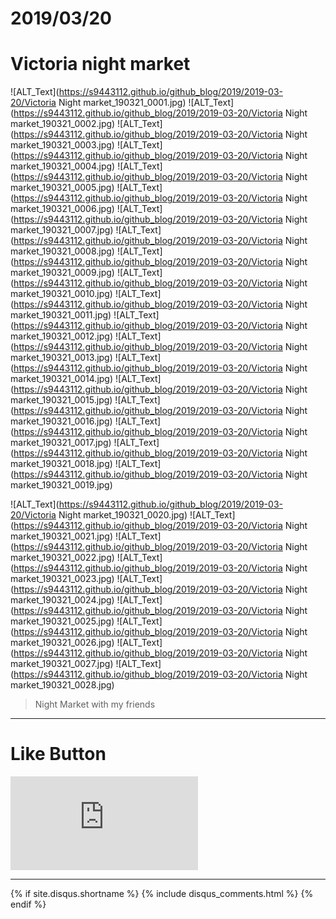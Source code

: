 # 2019/03/20
# Victoria night market


![ALT_Text](https://s9443112.github.io/github_blog/2019/2019-03-20/Victoria Night market_190321_0001.jpg)
![ALT_Text](https://s9443112.github.io/github_blog/2019/2019-03-20/Victoria Night market_190321_0002.jpg)
![ALT_Text](https://s9443112.github.io/github_blog/2019/2019-03-20/Victoria Night market_190321_0003.jpg)
![ALT_Text](https://s9443112.github.io/github_blog/2019/2019-03-20/Victoria Night market_190321_0004.jpg)
![ALT_Text](https://s9443112.github.io/github_blog/2019/2019-03-20/Victoria Night market_190321_0005.jpg)
![ALT_Text](https://s9443112.github.io/github_blog/2019/2019-03-20/Victoria Night market_190321_0006.jpg)
![ALT_Text](https://s9443112.github.io/github_blog/2019/2019-03-20/Victoria Night market_190321_0007.jpg)
![ALT_Text](https://s9443112.github.io/github_blog/2019/2019-03-20/Victoria Night market_190321_0008.jpg)
![ALT_Text](https://s9443112.github.io/github_blog/2019/2019-03-20/Victoria Night market_190321_0009.jpg)
![ALT_Text](https://s9443112.github.io/github_blog/2019/2019-03-20/Victoria Night market_190321_0010.jpg)
![ALT_Text](https://s9443112.github.io/github_blog/2019/2019-03-20/Victoria Night market_190321_0011.jpg)
![ALT_Text](https://s9443112.github.io/github_blog/2019/2019-03-20/Victoria Night market_190321_0012.jpg)
![ALT_Text](https://s9443112.github.io/github_blog/2019/2019-03-20/Victoria Night market_190321_0013.jpg)
![ALT_Text](https://s9443112.github.io/github_blog/2019/2019-03-20/Victoria Night market_190321_0014.jpg)
![ALT_Text](https://s9443112.github.io/github_blog/2019/2019-03-20/Victoria Night market_190321_0015.jpg)
![ALT_Text](https://s9443112.github.io/github_blog/2019/2019-03-20/Victoria Night market_190321_0016.jpg)
![ALT_Text](https://s9443112.github.io/github_blog/2019/2019-03-20/Victoria Night market_190321_0017.jpg)
![ALT_Text](https://s9443112.github.io/github_blog/2019/2019-03-20/Victoria Night market_190321_0018.jpg)
![ALT_Text](https://s9443112.github.io/github_blog/2019/2019-03-20/Victoria Night market_190321_0019.jpg)

![ALT_Text](https://s9443112.github.io/github_blog/2019/2019-03-20/Victoria Night market_190321_0020.jpg)
![ALT_Text](https://s9443112.github.io/github_blog/2019/2019-03-20/Victoria Night market_190321_0021.jpg)
![ALT_Text](https://s9443112.github.io/github_blog/2019/2019-03-20/Victoria Night market_190321_0022.jpg)
![ALT_Text](https://s9443112.github.io/github_blog/2019/2019-03-20/Victoria Night market_190321_0023.jpg)
![ALT_Text](https://s9443112.github.io/github_blog/2019/2019-03-20/Victoria Night market_190321_0024.jpg)
![ALT_Text](https://s9443112.github.io/github_blog/2019/2019-03-20/Victoria Night market_190321_0025.jpg)
![ALT_Text](https://s9443112.github.io/github_blog/2019/2019-03-20/Victoria Night market_190321_0026.jpg)
![ALT_Text](https://s9443112.github.io/github_blog/2019/2019-03-20/Victoria Night market_190321_0027.jpg)
![ALT_Text](https://s9443112.github.io/github_blog/2019/2019-03-20/Victoria Night market_190321_0028.jpg)

>Night Market with my friends



* * *

# Like Button

<iframe class="lc-margin-top-64 lc-margin-bottom-32 lc-mobile" data-v-b66e9a5a="" frameborder="0" src="https://button.like.co/in/embed/s9443112/button"> </iframe>

* * *

{% if site.disqus.shortname %}
  {% include disqus_comments.html %}
{% endif %}